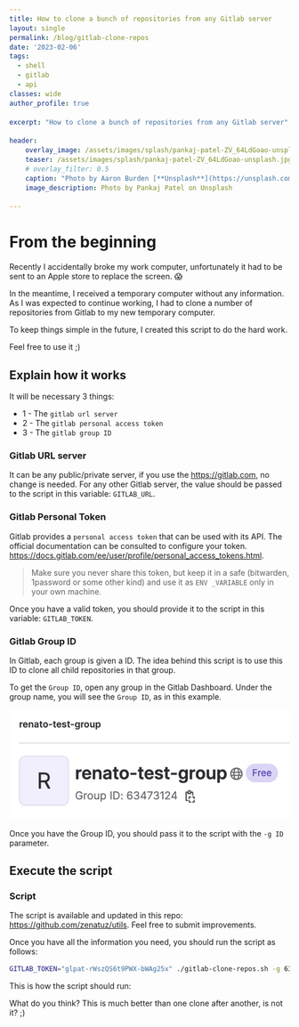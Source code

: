 ```yaml
---
title: How to clone a bunch of repositories from any Gitlab server
layout: single
permalink: /blog/gitlab-clone-repos
date: '2023-02-06'
tags:
  - shell
  - gitlab
  - api
classes: wide
author_profile: true

excerpt: "How to clone a bunch of repositories from any Gitlab server"

header:
    overlay_image: /assets/images/splash/pankaj-patel-ZV_64LdGoao-unsplash.jpg
    teaser: /assets/images/splash/pankaj-patel-ZV_64LdGoao-unsplash.jpg
    # overlay_filter: 0.5
    caption: "Photo by Aaron Burden [**Unsplash**](https://unsplash.com/photos/ZV_64LdGoao)"
    image_description: Photo by Pankaj Patel on Unsplash
  
--- 
```


# From the beginning

Recently I accidentally broke my work computer, unfortunately it had to be sent to an Apple store to replace the screen. 😱

In the meantime, I received a temporary computer without any information. As I was expected to continue working, I had to clone a number of repositories from Gitlab to my new temporary computer.

To keep things simple in the future, I created this script to do the hard work.

Feel free to use it ;)

## Explain how it works

It will be necessary 3 things:

- 1 - The `gitlab url server`
- 2 - The `gitlab personal access token`
- 3 - The `gitlab group ID`

### Gitlab URL server

It can be any public/private server, if you use the <https://gitlab.com>, no change is needed.
For any other Gitlab server, the value should be passed to the script in this variable: `GITLAB_URL`.

### Gitlab Personal Token

Gitlab provides a `personal access token` that can be used with its API. The official documentation can be consulted to configure your token. <https://docs.gitlab.com/ee/user/profile/personal_access_tokens.html>.

> Make sure you never share this token, but keep it in a safe (bitwarden, 1password or some other kind) and use it as `ENV _VARIABLE` only in your own machine.

Once you have a valid token, you should provide it to the script in this variable: `GITLAB_TOKEN`.

### Gitlab Group ID

In Gitlab, each group is given a ID. The idea behind this script is to use this ID to clone all child repositories in that group.

To get the `Group ID`, open any group in the Gitlab Dashboard. Under the group name, you will see the `Group ID`, as in this example.

![image](/assets/images/posts/gitlab-group.jpg)

Once you have the Group ID, you should pass it to the script with the `-g ID` parameter.

## Execute the script

### Script

The script is available and updated in this repo: <https://github.com/zenatuz/utils>. Feel free to submit improvements.

Once you have all the information you need, you should run the script as follows:

```bash
GITLAB_TOKEN="glpat-rWszQS6t9PWX-bWAg25x" ./gitlab-clone-repos.sh -g 63473124
```

This is how the script should run:

<script id="asciicast-TafguHQpLQRFRLwzdYiYSMAx5" src="https://asciinema.org/a/TafguHQpLQRFRLwzdYiYSMAx5.js" async></script>

What do you think? This is much better than one clone after another, is not it? ;)

